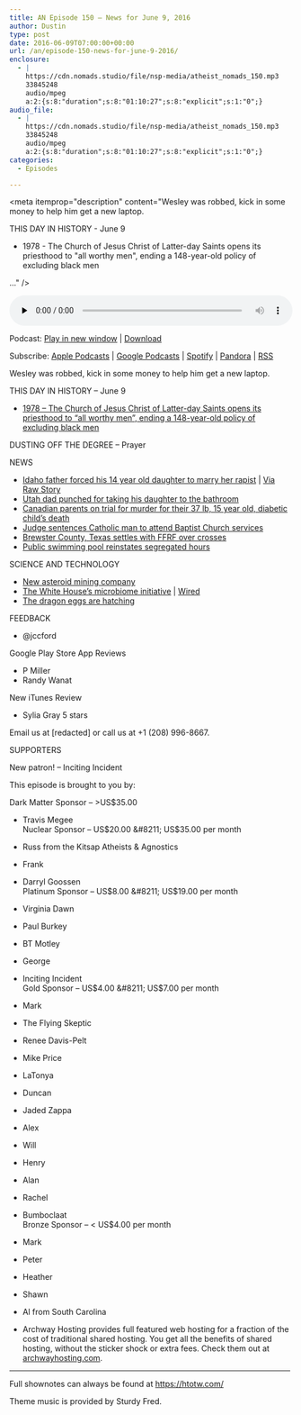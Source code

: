 ```yaml
---
title: AN Episode 150 – News for June 9, 2016
author: Dustin
type: post
date: 2016-06-09T07:00:00+00:00
url: /an/episode-150-news-for-june-9-2016/
enclosure:
  - |
    https://cdn.nomads.studio/file/nsp-media/atheist_nomads_150.mp3
    33845248
    audio/mpeg
    a:2:{s:8:"duration";s:8:"01:10:27";s:8:"explicit";s:1:"0";}
audio_file:
  - |
    https://cdn.nomads.studio/file/nsp-media/atheist_nomads_150.mp3
    33845248
    audio/mpeg
    a:2:{s:8:"duration";s:8:"01:10:27";s:8:"explicit";s:1:"0";}
categories:
  - Episodes

---
```

<div itemscope itemtype="http://schema.org/AudioObject">
  <meta itemprop="name" content=" episode 150 &#8211; News for June 9, 2016" />
  
  <meta itemprop="uploadDate" content="2016-06-09T01:00:00-06:00" />
  
  <meta itemprop="encodingFormat" content="audio/mpeg" />
  
  <meta itemprop="duration" content="PT1H10M27S" />
  
  <meta itemprop="description" content="Wesley was robbed, kick in some money to help him get a new laptop.

THIS DAY IN HISTORY - June 9
* 1978 - The Church of Jesus Christ of Latter-day Saints opens its priesthood to &quot;all worthy men&quot;, ending a 148-year-old policy of excluding black men

..." />
  
  <meta itemprop="contentUrl" content="https://dts.podtrac.com/redirect.mp3/cdn.nomads.studio/file/nsp-media/atheist_nomads_150.mp3" />
  
  <meta itemprop="contentSize" content="32.3" />
  </p> 
  
  <div class="powerpress_player" id="powerpress_player_8409">
    <audio class="wp-audio-shortcode" id="audio-5084-153" preload="none" style="width: 100%;" controls="controls"><source type="audio/mpeg" src="https://dts.podtrac.com/redirect.mp3/cdn.nomads.studio/file/nsp-media/atheist_nomads_150.mp3?_=153" /><a href="https://dts.podtrac.com/redirect.mp3/cdn.nomads.studio/file/nsp-media/atheist_nomads_150.mp3">https://dts.podtrac.com/redirect.mp3/cdn.nomads.studio/file/nsp-media/atheist_nomads_150.mp3</a></audio>
  </div>
</div>

<p class="powerpress_links powerpress_links_mp3">
  Podcast: <a href="https://dts.podtrac.com/redirect.mp3/cdn.nomads.studio/file/nsp-media/atheist_nomads_150.mp3" class="powerpress_link_pinw" target="_blank" title="Play in new window" onclick="return powerpress_pinw('https://htotw.com/?powerpress_pinw=5084-podcast');" rel="nofollow">Play in new window</a> | <a href="https://dts.podtrac.com/redirect.mp3/cdn.nomads.studio/file/nsp-media/atheist_nomads_150.mp3" class="powerpress_link_d" title="Download" rel="nofollow" download="atheist_nomads_150.mp3">Download</a>
</p>

<p class="powerpress_links powerpress_subscribe_links">
  Subscribe: <a href="https://podcasts.apple.com/us/podcast/humanists-take-on-the-world/id530050098?mt=2&ls=1" class="powerpress_link_subscribe powerpress_link_subscribe_itunes" target="_blank" title="Subscribe on Apple Podcasts" rel="nofollow">Apple Podcasts</a> | <a href="https://www.google.com/podcasts?feed=aHR0cDovL2F0aGVpc3Rub21hZHMubGlic3luLmNvbS9yc3M%3D" class="powerpress_link_subscribe powerpress_link_subscribe_googleplay" target="_blank" title="Subscribe on Google Podcasts" rel="nofollow">Google Podcasts</a> | <a href="https://open.spotify.com/show/3LzK2xZGike6Tc1GEMtMbr?si=LieN9SNuTpq96smuaUsH8A" class="powerpress_link_subscribe powerpress_link_subscribe_spotify" target="_blank" title="Subscribe on Spotify" rel="nofollow">Spotify</a> | <a href="https://www.pandora.com/podcast/atheist-nomads/PC:10122?corr=62071012&part=ug" class="powerpress_link_subscribe powerpress_link_subscribe_pandora" target="_blank" title="Subscribe on Pandora" rel="nofollow">Pandora</a> | <a href="https://htotw.com/feed/podcast/" class="powerpress_link_subscribe powerpress_link_subscribe_rss" target="_blank" title="Subscribe via RSS" rel="nofollow">RSS</a>
</p>

Wesley was robbed, kick in some money to help him get a new laptop.

THIS DAY IN HISTORY &#8211; June 9  
* <a href="https://en.wikipedia.org/wiki/1978_Revelation_on_Priesthood" target="_blank" rel="noopener">1978 &#8211; The Church of Jesus Christ of Latter-day Saints opens its priesthood to &#8220;all worthy men&#8221;, ending a 148-year-old policy of excluding black men</a>

DUSTING OFF THE DEGREE &#8211; Prayer

NEWS  
*  [Idaho father forced his 14 year old daughter to marry her rapist][1] | <a href="http://www.rawstory.com/2016/05/father-busted-for-forcing-14-year-old-daughter-to-marry-the-rapist-who-impregnated-her/" target="_blank" rel="noopener">Via Raw Story</a>  
* <a href="http://fox13now.com/2016/05/25/bathroom-brawl-in-clinton-walmart-puts-father-in-tough-spot/" target="_blank" rel="noopener">Utah dad punched for taking his daughter to the bathroom</a>  
* <a href="http://www.cbc.ca/news/canada/calgary/alex-radita-murder-trial-church-1.3614951" target="_blank" rel="noopener">Canadian parents on trial for murder for their 37 lb, 15 year old, diabetic child’s death</a>  
* <a href="http://religionnews.com/2016/05/31/judge-sentences-catholic-to-baptist-church-pews/" target="_blank" rel="noopener">Judge sentences Catholic man to attend Baptist Church services</a>  
* <a href="http://ffrf.org/news/news-releases/item/26774-ffrf-hails-speedy-victory-for-constitution-in-texas" target="_blank" rel="noopener">Brewster County, Texas settles with FFRF over crosses</a>  
* <a href="http://www.au.org/blogs/wall-of-separation/swimming-lesson-public-pool-reinstates-religiously-motivated-sex-segregated" target="_blanks" rel="noopener">Public swimming pool reinstates segregated hours</a>

SCIENCE AND TECHNOLOGY  
* <a href="http://www.space.com/33079-turning-asteroids-into-spaceships-made-in-space.html" target="_blank" rel="noopener">New asteroid mining company</a>  
* <a href="http://hmpdacc.org/" target="_blank" rel="noopener">The White House&#8217;s microbiome initiative</a> | <a href="http://www.wired.com/2014/04/hadza-hunter-gatherer-gut-microbiome/" target="_blank" rel="noopener">Wired</a>  
* <a href="http://earthsky.org/earth/rare-salamander-eggs-finally-hatch" target="_blank" rel="noopener">The dragon eggs are hatching</a>

FEEDBACK

* @jccford

Google Play Store App Reviews  
* P Miller  
* Randy Wanat

New iTunes Review  
* Sylia Gray 5 stars

Email us at [redacted] or call us at +1 (208) 996-8667.

SUPPORTERS

New patron! &#8211; Inciting Incident

This episode is brought to you by:

Dark Matter Sponsor &#8211; >US$35.00  
* Travis Megee  
Nuclear Sponsor &#8211; US$20.00 &#8211; US$35.00 per month  
* Russ from the Kitsap Atheists & Agnostics  
* Frank  
* Darryl Goossen  
Platinum Sponsor &#8211; US$8.00 &#8211; US$19.00 per month  
* Virginia Dawn  
* Paul Burkey  
* BT Motley  
* George  
* Inciting Incident  
Gold Sponsor &#8211; US$4.00 &#8211; US$7.00 per month  
* Mark  
* The Flying Skeptic  
* Renee Davis-Pelt  
* Mike Price  
* LaTonya  
* Duncan  
* Jaded Zappa  
* Alex  
* Will  
* Henry  
* Alan  
* Rachel  
* Bumboclaat  
Bronze Sponsor &#8211; < US$4.00 per month  
* Mark  
* Peter  
* Heather  
* Shawn  
* Al from South Carolina

* Archway Hosting provides full featured web hosting for a fraction of the cost of traditional shared hosting. You get all the benefits of shared hosting, without the sticker shock or extra fees. Check them out at <a href="http://archwayhosting.com/" target="_blank" rel="noopener">archwayhosting.com</a>.

<hr width="500" />

Full shownotes can always be found at <https://htotw.com/>  

Theme music is provided by Sturdy Fred.

 [1]: http://kdvr.com/2016/05/25/dad-admits-he-took-pregnant-14-year-old-daughter-to-marry-her-24-year-old-rapist/
